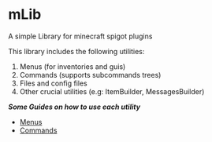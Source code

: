 # mLib
A simple Library for minecraft spigot plugins

This library includes the following utilities:
  1) Menus (for inventories and guis)
  2) Commands (supports subcommands trees)
  3) Files and config files
  4) Other crucial utilities (e.g: ItemBuilder, MessagesBuilder)


***Some Guides on how to use each utility***
- [Menus](../../wiki/Menus)
- [Commands](../../wiki/Commands)

